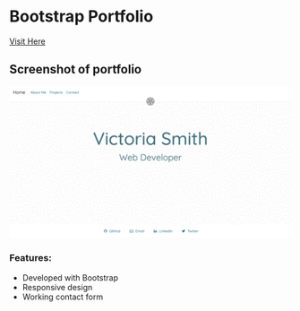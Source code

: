 # Bootstrap Portfolio

[Visit Here](https://vsmith.netlify.app/)

## Screenshot of portfolio

![Screenshot of portfolio](./images/portfolio-screenshots/portfolio.png)

### Features:

- Developed with Bootstrap
- Responsive design
- Working contact form
